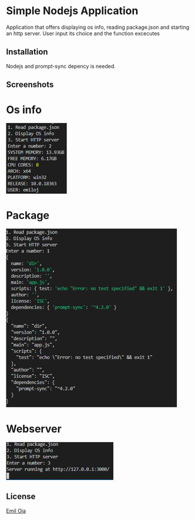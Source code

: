 # Simple Nodejs Application

Application that offers displaying os info, reading package.json and starting an http server.
User input its choice and the function excecutes


## Installation


Nodejs and prompt-sync depency is needed.

## Screenshots

# Os info

![Alt text](/screenshots/os.JPG?raw=true?raw=true)

# Package

![Alt text](/screenshots/package.JPG?raw=true?raw=true)

# Webserver

![Alt text](/screenshots/webserver.JPG?raw=true?raw=true)



## License
[Emil Oja](https://github.com/xtrmil)
